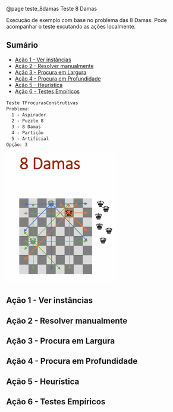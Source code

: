 @page teste_8damas Teste 8 Damas

Execução de exemplo com base no problema das 8 Damas. Pode acompanhar o teste excutando as ações localmente.

## Sumário

- [Ação 1 - Ver instâncias](#ver-instâncias)
- [Ação 2 - Resolver manualmente](resolver-manualmente#)
- [Ação 3 - Procura em Largura](#procura-em-largura)
- [Ação 4 - Procura em Profundidade](#procura-em-profundidade)
- [Ação 5 - Heurística](#heurística)
- [Ação 6 - Testes Empíricos](#testes-empíricos)


```entrada
Teste TProcurasConstrutivas
Problema:
  1 - Aspirador
  2 - Puzzle 8
  3 - 8 Damas
  4 - Partição
  5 - Artificial
Opção: 3
```

![8 Damas - colocar 8 damas no tabuleiro sem que se ataquem mutuamente](docs/images/8damas.png)


## Ação 1 - Ver instâncias

## Ação 2 - Resolver manualmente

## Ação 3 - Procura em Largura

## Ação 4 - Procura em Profundidade

## Ação 5 - Heurística

## Ação 6 - Testes Empíricos
